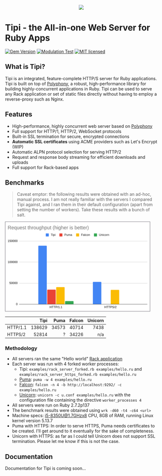 <p align="center"><img src="docs/tipi-logo.png" /></p>

# Tipi - the All-in-one Web Server for Ruby Apps

[![Gem Version](https://badge.fury.io/rb/tipi.svg)](http://rubygems.org/gems/tipi)
[![Modulation Test](https://github.com/digital-fabric/tipi/workflows/Tests/badge.svg)](https://github.com/digital-fabric/tipi/actions?query=workflow%3ATests)
[![MIT licensed](https://img.shields.io/badge/license-MIT-blue.svg)](https://github.com/digital-fabric/tipi/blob/master/LICENSE)

## What is Tipi?

Tipi is an integrated, feature-complete HTTP/S server for Ruby applications.
Tipi is built on top of
[Polyphony](https://github.com/digital-fabric/polyphony), a robust,
high-performance library for building highly-concurrent applications in Ruby.
Tipi can be used to serve any Rack application or set of static files directly
without having to employ a reverse-proxy such as Nginx.

## Features

* High-performance, highly concurrent web server based on
  [Polyphony](https://github.com/digital-fabric/polyphony)
* Full support for HTTP/1, HTTP/2, WebSocket protocols
* Built-in SSL termination for secure, encrypted connections
* **Automatic SSL certificates** using ACME providers such as Let's Encrypt (WIP)
* Automatic ALPN protocol selection for serving HTTP/2
* Request and response body streaming for efficient downloads and uploads
* Full support for Rack-based apps

## Benchmarks

> Caveat emptor: the following results were obtained with an ad-hoc, manual
> process. I am not really familiar with the servers I compared Tipi against,
> and I ran them in their default configuration (apart from setting the number
> of workers). Take these results with a bunch of salt.

<img src="bm.png" style="width: 480px">

| |Tipi|Puma|Falcon|Unicorn|
|-|---:|---:|-----:|------:|
|HTTP/1.1|138629|34573|40714|7438|
|HTTPS/2|52814|?|34226|n/a|

### Methodology

- All servers ran the same "Hello world" [Rack
  application](https://github.com/digital-fabric/tipi/blob/master/examples/hello.ru)
- Each server was run with 4 forked worker processes:
  - Tipi: `examples/rack_server_forked.rb examples/hello.ru` and
    `examples/rack_server_https_forked.rb examples/hello.ru`
  - [Puma](https://github.com/puma/puma): `puma -w 4 examples/hello.ru`
  - [Falcon](https://github.com/socketry/falcon/): `falcon -n 4 -b
    http://localhost:9292/ -c examples/hello.ru`
  - [Unicorn](https://yhbt.net/unicorn/): `unicorn -c u.conf examples/hello.ru`
    with the configuration file containing the directive `worker_processes 4`
- All servers were run on Ruby 2.7.2p137
- The benchmark results were obtained using `wrk -d60 -t4 -c64 <url>`
- Machine specs: i5-8350U@1.7GHzx8 CPU, 8GB of RAM, running Linux kernel version 5.13.7
- Puma with HTTPS: In order to serve HTTPS, Puma needs certificates to be
  created. I'll get around to it eventually for the sake of completeness.
- Unicorn with HTTPS: as far as I could tell Unicorn does not support SSL
  termination. Please let me know if this is not the case.

## Documentation

Documentation for Tipi is coming soon...
